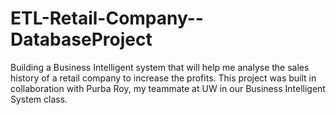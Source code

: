 # ETL-Retail-Company--DatabaseProject
Building a Business Intelligent system that will help me analyse the sales history of a retail company to increase the profits. 
This project was built in collaboration with Purba Roy, my teammate at UW in our Business Intelligent System class.
